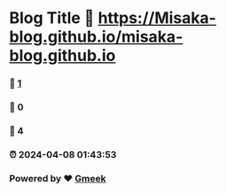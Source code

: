 # Blog Title :link: https://Misaka-blog.github.io/misaka-blog.github.io 
### :page_facing_up: [1](https://Misaka-blog.github.io/misaka-blog.github.io/tag.html) 
### :speech_balloon: 0 
### :hibiscus: 4 
### :alarm_clock: 2024-04-08 01:43:53 
### Powered by :heart: [Gmeek](https://github.com/Meekdai/Gmeek)
